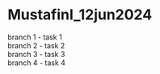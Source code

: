 # MustafinI_12jun2024

branch 1 - task 1 <br />
branch 2 - task 2 <br />
branch 3 - task 3 <br />
branch 4 - task 4 <br />
